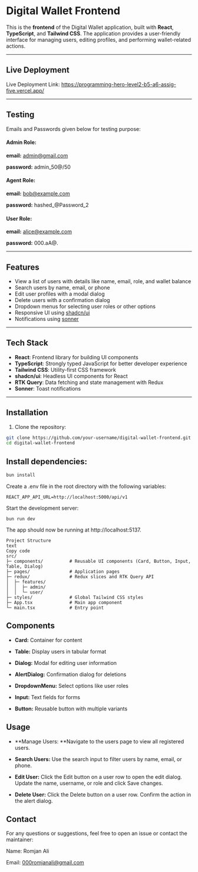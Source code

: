 # Digital Wallet Frontend

This is the **frontend** of the Digital Wallet application, built with **React**, **TypeScript**, and **Tailwind CSS**. The application provides a user-friendly interface for managing users, editing profiles, and performing wallet-related actions.

---

## Live Deployment 

Live Deployment Link: https://programming-hero-level2-b5-a6-assig-five.vercel.app/

---

## Testing

Emails and Passwords given below for testing purpose:

#### Admin Role:

**email:** admin@gmail.com

**password:** admin_50@/50

#### Agent Role:

**email:** bob@example.com

**password:** hashed_@Password_2

#### User Role:

**email:** alice@example.com

**password:** 000.aA@.

---

## Features

- View a list of users with details like name, email, role, and wallet balance
- Search users by name, email, or phone
- Edit user profiles with a modal dialog
- Delete users with a confirmation dialog
- Dropdown menus for selecting user roles or other options
- Responsive UI using [shadcn/ui](https://ui.shadcn.com/)
- Notifications using [sonner](https://sonner.vercel.app/)

---

## Tech Stack

- **React**: Frontend library for building UI components
- **TypeScript**: Strongly typed JavaScript for better developer experience
- **Tailwind CSS**: Utility-first CSS framework
- **shadcn/ui**: Headless UI components for React
- **RTK Query**: Data fetching and state management with Redux
- **Sonner**: Toast notifications

---

## Installation

1. Clone the repository:

```bash
git clone https://github.com/your-username/digital-wallet-frontend.git
cd digital-wallet-frontend
```

## Install dependencies:

```bash
bun install
```

Create a .env file in the root directory with the following variables:

```
REACT_APP_API_URL=http://localhost:5000/api/v1
```

Start the development server:

```
bun run dev
```

The app should now be running at http://localhost:5137.

```
Project Structure
text
Copy code
src/
├─ components/          # Reusable UI components (Card, Button, Input, Table, Dialog)
├─ pages/               # Application pages
├─ redux/               # Redux slices and RTK Query API
│  ├─ features/
│  │  ├─ admin/
│  │  └─ user/
├─ styles/              # Global Tailwind CSS styles
├─ App.tsx              # Main app component
└─ main.tsx             # Entry point
```

## Components

- **Card:** Container for content

- **Table:** Display users in tabular format

- **Dialog:** Modal for editing user information

- **AlertDialog:** Confirmation dialog for deletions

- **DropdownMenu:** Select options like user roles

- **Input:** Text fields for forms

- **Button:** Reusable button with multiple variants

## Usage

- **Manage Users: **Navigate to the users page to view all registered users.

- **Search Users:** Use the search input to filter users by name, email, or phone.

- **Edit User:** Click the Edit button on a user row to open the edit dialog. Update the name, username, or role and click Save changes.

- **Delete User:** Click the Delete button on a user row. Confirm the action in the alert dialog.


## Contact
For any questions or suggestions, feel free to open an issue or contact the maintainer:

Name: Romjan Ali

Email: 000romjanali@gmail.com